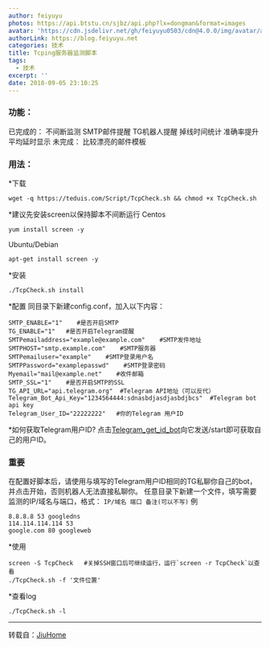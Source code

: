 ```yaml
---
author: feiyuyu
photos: https://api.btstu.cn/sjbz/api.php?lx=dongman&format=images
avatar: 'https://cdn.jsdelivr.net/gh/feiyuyu0503/cdn@4.0.0/img/avatar/avater.jpg'
authorLink: https://blog.feiyuyu.net
categories: 技术
title: Tcping服务器监测脚本
tags:
  - 技术
excerpt: ''
date: 2018-09-05 23:10:25
---
```


### 功能：

已完成的： 不间断监测 SMTP邮件提醒 TG机器人提醒 掉线时间统计 准确率提升 平均延时显示 未完成： 比较漂亮的邮件模板

### 用法：

\*下载

    wget -q https://teduis.com/Script/TcpCheck.sh && chmod +x TcpCheck.sh
    

\*建议先安装screen以保持脚本不间断运行 Centos

    yum install screen -y
    

Ubuntu/Debian

    apt-get install screen -y
    

\*安装

    ./TcpCheck.sh install
    

\*配置 同目录下新建config.conf，加入以下内容：

    SMTP_ENABLE="1"    #是否开启SMTP
    TG_ENABLE="1"   #是否开启Telegram提醒
    SMTPemailaddress="example@example.com"    #SMTP发件地址
    SMTPHOST="smtp.example.com"    #SMTP服务器
    SMTPemailuser="example"    #SMTP登录用户名
    SMTPPassword="examplepasswd"    #SMTP登录密码
    Myemail="mail@example.net"    #收件邮箱
    SMTP_SSL="1"    #是否开启SMTP的SSL
    TG_API_URL="api.telegram.org"  #Telegram API地址（可以反代）
    Telegram_Bot_Api_Key="1234564444:sdnasbdjasdjasbdjbcs"  #Telegram bot api key
    Telegram_User_ID="22222222"   #你的Telegram 用户ID
    

\*如何获取Telegram用户ID? 点击[Telegram\_get\_id\_bot](https://t.me/get_id_bot "Telegram_get_id_bot")向它发送/start即可获取自己的用户ID。

### 重要

在配置好脚本后，请使用与填写的Telegram用户ID相同的TG私聊你自己的bot，并点击开始，否则机器人无法直接私聊你。 任意目录下新建一个文件，填写需要监测的IP/域名与端口，格式： `IP/域名 端口 备注(可以不写)` 例

    8.8.8.8 53 googledns
    114.114.114.114 53
    google.com 80 googleweb
    

\*使用

    screen -S TcpCheck   #关掉SSH窗口后可继续运行，运行`screen -r TcpCheck`以查看
    ./TcpCheck.sh -f '文件位置'
    

\*查看log

    ./TcpCheck.sh -l
    

* * *

转载自：[JiuHome](https://teduis.com/archives/tcpingmonitor.html "JiuHome")

